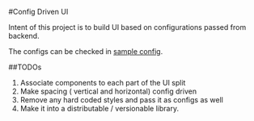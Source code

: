 #Config Driven UI

Intent of this project is to build UI based on configurations passed from backend. 

The configs can be checked in [sample config](./src/config/PageFormat.js).


##TODOs

1. Associate components to each part of the UI split
2. Make spacing ( vertical and horizontal) config driven
3. Remove any hard coded styles and pass it as configs as well 
4. Make it into a distributable / versionable library. 


